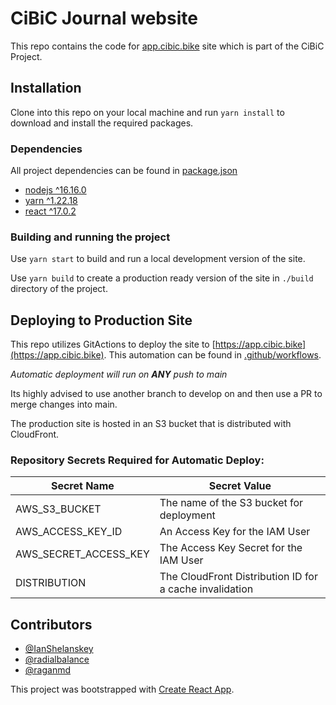 # CiBiC Journal website
This repo contains the code for [app.cibic.bike](https://spp.cibic.bike) site which is part of the CiBiC Project.

## Installation
Clone into this repo on your local machine and run `yarn install` to download and install the required packages.

### Dependencies
All project dependencies can be found in [package.json](./package.json)
 
 - [nodejs ^16.16.0](https://nodejs.org/en)
 - [yarn ^1.22.18](https://yarnpkg.com/) 
 - [react ^17.0.2](https://react.dev/)

### Building and running the project
Use `yarn start` to build and run a local development version of the site. 

Use `yarn build` to create a production ready version of the site in `./build` directory of the project.

## Deploying to Production Site
This repo utilizes GitActions to deploy the site to [https://app.cibic.bike](https://app.cibic.bike). This automation can be found in [.github/workflows](./.github/workflows/push-to-prod.yml).

_Automatic deployment will run on **ANY** push to main_

Its highly advised to use another branch to develop on and then use a PR to merge changes into main.

The production site is hosted in an S3 bucket that is distributed with CloudFront.
### Repository Secrets Required for Automatic Deploy:
|Secret Name		| Secret Value |
|--         		|--            |
| AWS_S3_BUCKET 	| The name of the S3 bucket for deployment |
| AWS_ACCESS_KEY_ID 	| An Access Key for the IAM User |
| AWS_SECRET_ACCESS_KEY | The Access Key Secret for the IAM User |
| DISTRIBUTION 		| The CloudFront Distribution ID for a cache invalidation |
## Contributors
- [@IanShelanskey](https://github.com/IanShelanskey)
- [@radialbalance](https://github.com/radialbalance)
- [@raganmd](https://github.com/raganmd)


This project was bootstrapped with [Create React App](https://github.com/facebook/create-react-app).